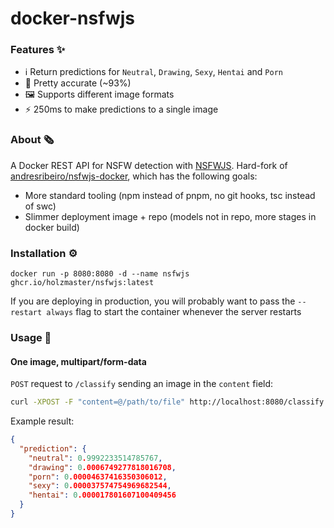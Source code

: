 # docker-nsfwjs
### Features ✨
- ℹ️ Return predictions for `Neutral`, `Drawing`, `Sexy`, `Hentai` and `Porn`
- 🎯 Pretty accurate (~93%)
- 🖼️ Supports different image formats
- ⚡ 250ms to make predictions to a single image

### About 🗞️
A Docker REST API for NSFW detection with [NSFWJS](https://github.com/infinitered/nsfwjs). Hard-fork of [andresribeiro/nsfwjs-docker](https://github.com/andresribeiro/nsfwjs-docker), which has the following goals:
- More standard tooling (npm instead of pnpm, no git hooks, tsc instead of swc)
- Slimmer deployment image + repo (models not in repo, more stages in docker build)

### Installation ⚙️
```shell
docker run -p 8080:8080 -d --name nsfwjs ghcr.io/holzmaster/nsfwjs:latest
```

If you are deploying in production, you will probably want to pass the `--restart always` flag to start the container whenever the server restarts

### Usage 🔨

#### One image, multipart/form-data
`POST` request to `/classify` sending an image in the `content` field:
```sh
curl -XPOST -F "content=@/path/to/file" http://localhost:8080/classify
```
Example result:
```json
{
  "prediction": {
    "neutral": 0.9992233514785767,
    "drawing": 0.0006749277818016708,
    "porn": 0.00004637416350306012,
    "sexy": 0.000037574754969682544,
    "hentai": 0.000017801607100409456
  }
}
```
